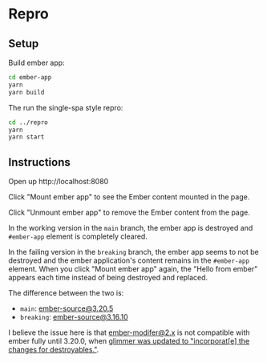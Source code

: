 # Repro

## Setup

Build ember app:

```bash
cd ember-app
yarn
yarn build
```

The run the single-spa style repro:

```bash
cd ../repro
yarn
yarn start
```

## Instructions

Open up http://localhost:8080

Click "Mount ember app" to see the Ember content mounted in the page.

Click "Unmount ember app" to remove the Ember content from the page.

In the working version in the `main` branch, the ember app is destroyed and `#ember-app` element is completely cleared.

In the failing version in the `breaking` branch, the ember app seems to not be destroyed and the ember application's content remains in the `#ember-app` element. When you click "Mount ember app" again, the "Hello from ember" appears each time instead of being destroyed and replaced.

The difference between the two is:

- `main`: ember-source@3.20.5
- `breaking`: ember-source@3.16.10

I believe the issue here is that ember-modifer@2.x is not compatible with ember fully until 3.20.0, when [glimmer was updated to "incorporat[e] the changes for destroyables."](https://github.com/emberjs/ember.js/pull/19025).
